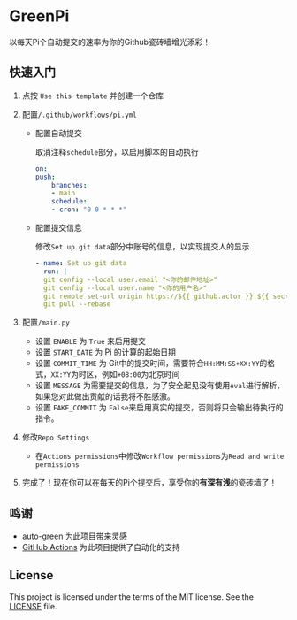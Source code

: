 # GreenPi
以每天Pi个自动提交的速率为你的Github瓷砖墙增光添彩！

## 快速入门

1. 点按 `Use this template` 并创建一个仓库

2. 配置`/.github/workflows/pi.yml`
    * 配置自动提交
    
        取消注释`schedule`部分，以启用脚本的自动执行
        
        ```yml
        on:
        push:
            branches:
            - main
            schedule:
            - cron: "0 0 * * *"
        ```

    * 配置提交信息
        
        修改`Set up git data`部分中账号的信息，以实现提交人的显示

        ```yml
        - name: Set up git data
          run: |
          git config --local user.email "<你的邮件地址>"
          git config --local user.name "<你的用户名>"
          git remote set-url origin https://${{ github.actor }}:${{ secrets.GITHUB_TOKEN }}@github.com/${{ github.repository }}
          git pull --rebase
        ```
3. 配置`/main.py`
    * 设置 `ENABLE` 为 `True` 来启用提交
    * 设置 `START_DATE` 为 Pi 的计算的起始日期
    * 设置 `COMMIT_TIME` 为 Git中的提交时间，需要符合`HH:MM:SS+XX:YY`的格式，`XX:YY`为时区，例如`+08:00`为北京时间
    * 设置 `MESSAGE` 为需要提交的信息，为了安全起见没有使用`eval`进行解析，如果您对此做出贡献的话我将不胜感激。
    * 设置 `FAKE_COMMIT` 为 `False`来启用真实的提交，否则将只会输出待执行的指令。

4. 修改`Repo Settings`
    * 在`Actions permissions`中修改`Workflow permissions`为`Read and write permissions`

5. 完成了！现在你可以在每天的Pi个提交后，享受你的**有深有浅**的瓷砖墙了！

## 鸣谢

* [auto-green](https://github.com/justjavac/auto-green) 为此项目带来灵感
* [GitHub Actions](https://github.com/features/actions) 为此项目提供了自动化的支持

## License

This project is licensed under the terms of the MIT license. See the [LICENSE](LICENSE) file.